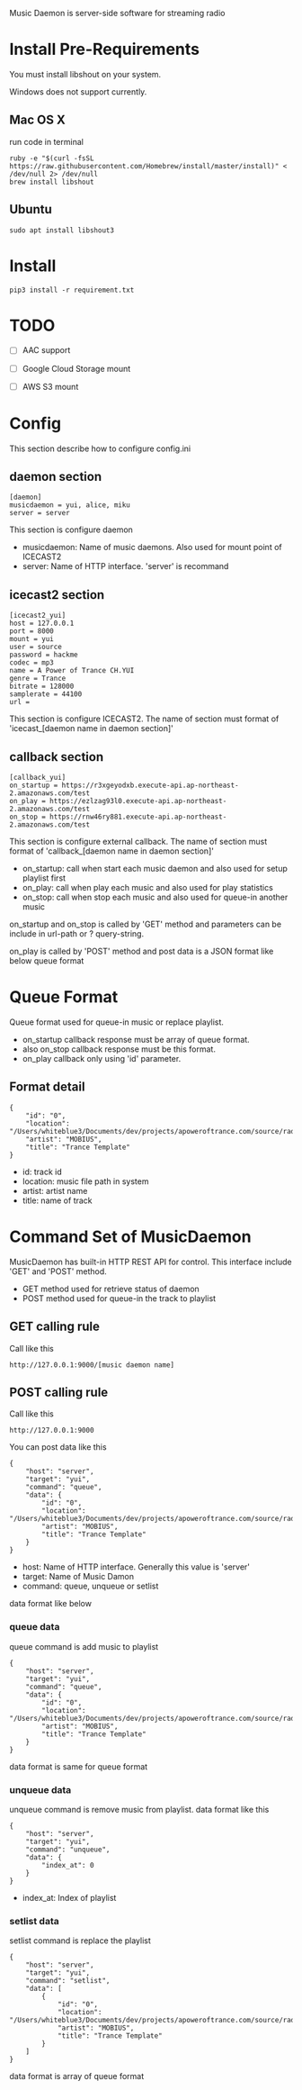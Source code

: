Music Daemon is server-side software for streaming radio

# Install Pre-Requirements
You must install libshout on your system.

Windows does not support currently.

## Mac OS X
run code in terminal

    ruby -e "$(curl -fsSL https://raw.githubusercontent.com/Homebrew/install/master/install)" < /dev/null 2> /dev/null
    brew install libshout

## Ubuntu

    sudo apt install libshout3

# Install

    pip3 install -r requirement.txt

# TODO
- [ ] AAC support
- [ ] Google Cloud Storage mount
- [ ] AWS S3 mount


# Config
This section describe how to configure config.ini

## daemon section

    [daemon]
    musicdaemon = yui, alice, miku
    server = server

This section is configure daemon

- musicdaemon: Name of music daemons. Also used for mount point of ICECAST2
- server: Name of HTTP interface. 'server' is recommand

## icecast2 section

    [icecast2_yui]
    host = 127.0.0.1
    port = 8000
    mount = yui
    user = source
    password = hackme
    codec = mp3
    name = A Power of Trance CH.YUI
    genre = Trance
    bitrate = 128000
    samplerate = 44100
    url =

This section is configure ICECAST2.
The name of section must format of 'icecast_[daemon name in daemon section]'

## callback section

    [callback_yui]
    on_startup = https://r3xgeyodxb.execute-api.ap-northeast-2.amazonaws.com/test
    on_play = https://ezlzag93l0.execute-api.ap-northeast-2.amazonaws.com/test
    on_stop = https://rnw46ry881.execute-api.ap-northeast-2.amazonaws.com/test

This section is configure external callback.
The name of section must format of 'callback_[daemon name in daemon section]'

- on_startup: call when start each music daemon and also used for setup playlist first
- on_play: call when play each music and also used for play statistics
- on_stop: call when stop each music and also used for queue-in another music

on_startup and on_stop is called by 'GET' method and parameters can be include in url-path or ? query-string.

on_play is called by 'POST' method and post data is a JSON format like below queue format

# Queue Format
Queue format used for queue-in music or replace playlist.

- on_startup callback response must be array of queue format.
- also on_stop callback response must be this format.
- on_play callback only using 'id' parameter.

## Format detail
    {
        "id": "0",
        "location": "/Users/whiteblue3/Documents/dev/projects/apoweroftrance.com/source/radio/volumes/demo.mp3",
        "artist": "MOBIUS",
        "title": "Trance Template"
    }

- id: track id
- location: music file path in system
- artist: artist name
- title: name of track

# Command Set of MusicDaemon
MusicDaemon has built-in HTTP REST API for control.
This interface include 'GET' and 'POST' method.

- GET method used for retrieve status of daemon
- POST method used for queue-in the track to playlist

## GET calling rule
Call like this

    http://127.0.0.1:9000/[music daemon name]

## POST calling rule
Call like this

    http://127.0.0.1:9000

You can post data like this

    {
        "host": "server",
        "target": "yui",
        "command": "queue",
        "data": {
            "id": "0",
            "location": "/Users/whiteblue3/Documents/dev/projects/apoweroftrance.com/source/radio/volumes/demo.mp3",
            "artist": "MOBIUS",
            "title": "Trance Template"
        }
    }

- host: Name of HTTP interface. Generally this value is 'server'
- target: Name of Music Damon
- command: queue, unqueue or setlist

data format like below

### queue data
queue command is add music to playlist

    {
        "host": "server",
        "target": "yui",
        "command": "queue",
        "data": {
            "id": "0",
            "location": "/Users/whiteblue3/Documents/dev/projects/apoweroftrance.com/source/radio/volumes/demo.mp3",
            "artist": "MOBIUS",
            "title": "Trance Template"
        }
    }

data format is same for queue format

### unqueue data
unqueue command is remove music from playlist.
data format like this

    {
        "host": "server",
        "target": "yui",
        "command": "unqueue",
        "data": {
            "index_at": 0
        }
    }

- index_at: Index of playlist

### setlist data
setlist command is replace the playlist

    {
        "host": "server",
        "target": "yui",
        "command": "setlist",
        "data": [
            {
                "id": "0",
                "location": "/Users/whiteblue3/Documents/dev/projects/apoweroftrance.com/source/radio/volumes/demo.mp3",
                "artist": "MOBIUS",
                "title": "Trance Template"
            }
        ]
    }

data format is array of queue format
